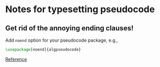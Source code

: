 # Notes for typesetting pseudocode

## Get rid of the annoying ending clauses!

Add `noend` option for your pseudocode package, e.g.,
```latex
\usepackage[noend]{algpseudocode}
```

[Reference](https://tex.stackexchange.com/a/145764/216629)
